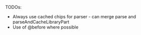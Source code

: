 TODOs:

* Always use cached chips for parser - can merge parse and parseAndCacheLibraryPart
* Use of @before where possible